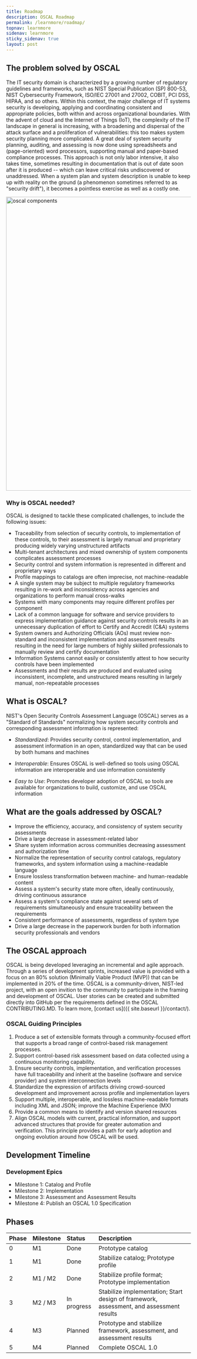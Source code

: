```yaml
---
title: Roadmap
description: OSCAL Roadmap
permalink: /learnmore/roadmap/
topnav: learnmore
sidenav: learnmore
sticky_sidenav: true
layout: post
---
```


## The problem solved by OSCAL

The IT security domain is characterized by a growing number of regulatory guidelines and frameworks, such as NIST Special Publication (SP) 800-53, NIST Cybersecurity Framework, ISO/IEC 27001 and 27002, COBIT, PCI DSS, HIPAA, and so others. Within this context, the major challenge of IT systems security is developing, applying and coordinating consistent and appropriate policies, both within and across organizational boundaries. With the advent of cloud and the Internet of Things (IoT), the complexity of the IT landscape in general is increasing, with a broadening and dispersal of the attack surface and a proliferation of vulnerabilities: this too makes system security planning more complicated. A great deal of system security planning, auditing, and assessing is now done using spreadsheets and (page-oriented) word processors, supporting manual and paper-based compliance processes. This approach is not only labor intensive, it also takes time, sometimes resulting in documentation that is out of date soon after it is produced -- which can leave critical risks undiscovered or unaddressed. When a system plan and system description is unable to keep up with reality on the ground (a phenomenon sometimes referred to as "security drift"), it becomes a pointless exercise as well as a costly one.

<img src="{{ site.baseurl }}/assets/img/oscal-components.png" alt="oscal components" width="800"/>

### Why is OSCAL needed?

OSCAL is designed to tackle these complicated challenges, to include the following issues:

- Traceability from selection of security controls, to implementation of these controls, to their assessment is largely manual and proprietary producing widely varying unstructured artifacts
- Multi-tenant architectures and mixed ownership of system components complicates assessment processes
- Security control and system information is represented in different and proprietary ways
- Profile mappings to catalogs are often imprecise, not machine-readable
- A single system may be subject to multiple regulatory frameworks resulting in re-work and inconsistency across agencies and organizations to perform manual cross-walks
- Systems with many components may require different profiles per component
- Lack of a common language for software and service providers to express implementation guidance against security controls results in an unnecessary duplication of effort to Certify and Accredit (C&A) systems
- System owners and Authorizing Officials (AOs) must review non-standard and inconsistent implementation and assessment results resulting in the need for large numbers of highly skilled professionals to manually review and certify documentation
- Information Systems cannot easily or consistently attest to how security controls have been implemented
- Assessments and their results are produced and evaluated using inconsistent, incomplete, and unstructured means resulting in largely manual, non-repeatable processes

## What is OSCAL?

NIST's Open Security Controls Assessment Language (OSCAL) serves as a "Standard of Standards" normalizing how system security controls and corresponding assessment information is represented:

- *Standardized*: Provides security control, control implementation, and assessment information in an open, standardized way that can be used by both humans and machines

- *Interoperable*: Ensures OSCAL is well-defined so tools using OSCAL information are interoperable and use information consistently

- *Easy to Use*: Promotes developer adoption of OSCAL so tools are available for organizations to build, customize, and use OSCAL information

## What are the goals addressed by OSCAL?

- Improve the efficiency, accuracy, and consistency of system security assessments
- Drive a large decrease in assessment-related labor
- Share system information across communities decreasing assessment and authorization time
- Normalize the representation of security control catalogs, regulatory frameworks, and system information using a machine-readable language
- Ensure lossless transformation between machine- and human-readable content 
- Assess a system's security state more often, ideally continuously, driving continuous assurance
- Assess a system's compliance state against several sets of requirements simultaneously and ensure traceability between the requirements
- Consistent performance of assessments, regardless of system type
- Drive a large decrease in the paperwork burden for both information security professionals and vendors

## The OSCAL approach

OSCAL is being developed leveraging an incremental and agile approach. Through a series of development sprints, increased value is provided with a focus on an 80% solution (Minimally Viable Product (MVP)) that can be implemented in 20% of the time. OSCAL is a community-driven, NIST-led project, with an open invition to the community to participate in the framing and development of OSCAL. User stories can be created and submitted directly into GitHub per the requirements defined in the OSCAL CONTRIBUTING.MD. To learn more, [contact us]({{ site.baseurl }}/contact/).
<!-- Include link to CONTRIBUTING.MD -->

### OSCAL Guiding Principles

1. Produce a set of extensible formats through a community-focused effort that supports a broad range of control-based risk management processes.
1. Support control-based risk assessment based on data collected using a continuous monitoring capability.
1. Ensure security controls, implementation, and verification processes have full traceability and inherit at the baseline (software and service provider) and system interconnection levels
1. Standardize the expression of artifacts driving crowd-sourced development and improvement across profile and implementation layers
1. Support multiple, interoperable, and lossless machine-readable formats including XML and JSON; improve the Machine Experience (MX)
1. Provide a common means to identify and version shared resources
1. Align OSCAL models with current, practical information, and support advanced structures that provide for greater automation and verification. This principle provides a path for early adoption and ongoing evolution around how OSCAL will be used.

## Development Timeline

### Development Epics

- Milestone 1: Catalog and Profile
- Milestone 2: Implementation
- Milestone 3: Assessment and Assessment Results
- Milestone 4: Publish an OSCAL 1.0 Specification

## Phases

Phase | Milestone | Status | Description
:---|:---|:--- |:---
0 | M1 | Done | Prototype catalog
1 | M1 | Done | Stabilize catalog; Prototype profile
2 | M1 / M2 | Done | Stabilize profile format; Prototype implementation
3 | M2 / M3 | In progress | Stabilize implementation; Start design of framework, assessment, and assessment results
4 | M3 | Planned | Prototype and stabilize framework, assessment, and assessment results
5 | M4 | Planned | Complete OSCAL 1.0
